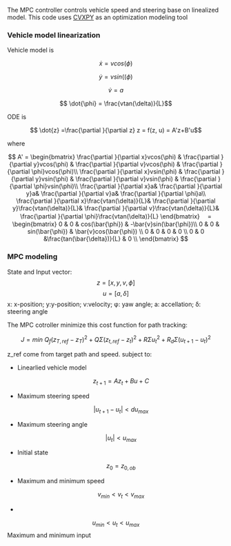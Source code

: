 The MPC controller controls vehicle speed and steering base on linealized model.
This code uses [CVXPY](http://www.cvxpy.org/) as an optimization modeling tool 

### Vehicle model linearization
Vehicle model is 

$$ \dot{x} = vcos(\phi)$$

$$ \dot{y} = vsin((\phi)$$

$$ \dot{v} = a$$

$$ \dot{\phi} = \frac{vtan(\delta)}{L}$$

ODE is 

$$ \dot{z} =\frac{\partial }{\partial z} z = f(z, u) = A'z+B'u$$

where

$$ A' =
\begin{bmatrix}
\frac{\partial }{\partial x}vcos(\phi) & 
\frac{\partial }{\partial y}vcos(\phi) & 
\frac{\partial }{\partial v}vcos(\phi) &
\frac{\partial }{\partial \phi}vcos(\phi)\\
\frac{\partial }{\partial x}vsin(\phi) & 
\frac{\partial }{\partial y}vsin(\phi) & 
\frac{\partial }{\partial v}vsin(\phi) &
\frac{\partial }{\partial \phi}vsin(\phi)\\
\frac{\partial }{\partial x}a& 
\frac{\partial }{\partial y}a& 
\frac{\partial }{\partial v}a&
\frac{\partial }{\partial \phi}a\\
\frac{\partial }{\partial x}\frac{vtan(\delta)}{L}& 
\frac{\partial }{\partial y}\frac{vtan(\delta)}{L}& 
\frac{\partial }{\partial v}\frac{vtan(\delta)}{L}&
\frac{\partial }{\partial \phi}\frac{vtan(\delta)}{L}
\end{bmatrix}
　=
\begin{bmatrix}
0 & 0 & cos(\bar{\phi}) & -\bar{v}sin(\bar{\phi})\\
0 & 0 & sin(\bar{\phi}) & \bar{v}cos(\bar{\phi}) \\
0 & 0 & 0 & 0 \\
0 & 0 &\frac{tan(\bar{\delta})}{L} & 0 \\
\end{bmatrix}
$$

### MPC modeling
State and Input vector:
$$ z = [x, y, v,\phi]$$
$$ u = [a, \delta]$$
x: x-position; y:y-position; v:velocity; φ: yaw angle; a: accellation; δ: steering angle

The MPC cotroller minimize this cost function for path tracking:

$$J = min\ Q_f(z_{T,ref}-z_{T})^2+Q\Sigma({z_{t,ref}-z_{t}})^2+R\Sigma{u_t}^2+R_d\Sigma({u_{t+1}-u_{t}})^2$$

z_ref come from target path and speed.
subject to:
- Linearlied vehicle model
  
  $$z_{t+1}=Az_t+Bu+C$$
  
- Maximum steering speed
  
  $$|u_{t+1}-u_{t}|<du_{max}$$
  
- Maximum steering angle
  
  $$|u_{t}|<u_{max}$$
  
- Initial state
  
  $$z_0 = z_{0,ob}$$
  
- Maximum and minimum speed
  
  $$v_{min} < v_t < v_{max}$$
  
- 
  
  $$u_{min} < u_t < u_{max}$$ Maximum and minimum input
